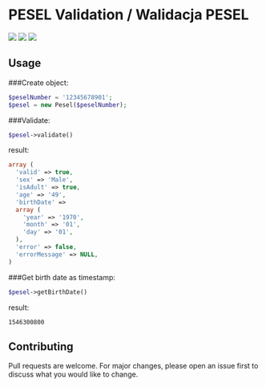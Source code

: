 # PESEL Validation / Walidacja PESEL
![](https://img.shields.io/github/license/michalsroczynski/pesel.svg?style=flat)
![](https://img.shields.io/github/repo-size/michalsroczynski/pesel.svg?style=plastic)
![](https://img.shields.io/github/downloads/michalsroczynski/pesel/total.svg?style=plastic)

## Usage

###Create object:
```php
$peselNumber = '12345678901';
$pesel = new Pesel($peselNumber);
```

###Validate:
```php
$pesel->validate()
```

result:
```php
array (
  'valid' => true,
  'sex' => 'Male',
  'isAdult' => true,
  'age' => '49',
  'birthDate' => 
  array (
    'year' => '1970',
    'month' => '01',
    'day' => '01',
  ),
  'error' => false,
  'errorMessage' => NULL,
)
```

###Get birth date as timestamp:

```php
$pesel->getBirthDate()
```

result:
```
1546300800
```

## Contributing
Pull requests are welcome. For major changes, please open an issue first to discuss what you would like to change.
